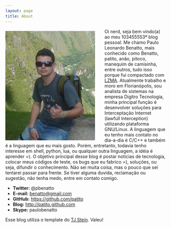 ```yaml
---
layout: page
title: About
---
```


<img src="/images/patito.jpg" align="left" style="margin-right:30px; margin-top:7px;"> Oi nerd, seja bem vindo(a) ao meu 103455553º blog pessoal. Me chamo Paulo Leonardo Benatto, mais conhecido como Benatto, patito, anão, pitoco, manequim de camisinha, entre outros, tudo isso porque fui compactado com [LZMA](http://en.wikipedia.org/wiki/Lempel%E2%80%93Ziv%E2%80%93Markov_chain_algorithm). Atualmente trabalho e moro em Florianópolis, sou analista de sistemas na empresa Digitro Tecnologia, minha principal função é desenvolver soluções para Interceptação Internet (lawfull Interception) utilizando plataforma GNU/Linux. A linguagem que eu tenho mais contato no dia-a-dia é C/C++ e também é a linguagem que eu mais gosto. Porém, entretanto, todavia tenho interesse em shell, python, lua, ou qualquer outra linguagem, a idéia é aprender =). O objetivo principal desse blog é postar noticias de tecnologia, colocar meus códigos de teste, os bugs que eu fabrico =), soluções, ou seja, difundir o conhecimento. Não sei muita coisa, mas o pouco que sei tentarei passar para frente. Se tiver alguma duvida, reclamação ou sugestão, não tenha medo, entre em contato comigo.

* **Twitter:** @pbenatto
* **E-mail:** benatto@gmail.com
* **GitHub:** https://github.com/patito
* **Blog:** http://patito.github.com
* **Skype:** paulobenatto



Esse blog utiliza o template do [TJ Stein](http://tjstein.com/). Valeu!
